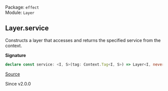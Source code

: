 Package: `effect`<br />
Module: `Layer`<br />

## Layer.service

Constructs a layer that accesses and returns the specified service from the
context.

**Signature**

```ts
declare const service: <I, S>(tag: Context.Tag<I, S>) => Layer<I, never, I>
```

[Source](https://github.com/Effect-TS/effect/tree/main/packages/effect/src/Layer.ts#L707)

Since v2.0.0